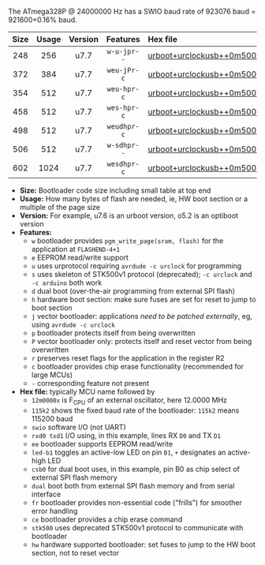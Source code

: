 The ATmega328P @ 24000000 Hz has a SWIO baud rate of 923076 baud = 921600+0.16% baud.

|Size|Usage|Version|Features|Hex file|
|:-:|:-:|:-:|:-:|:--|
|248|256|u7.7|`w-u-jpr--`|[urboot+urclockusb++0m5000x+++19k2_swio_rxd0_txd1_led+d5.hex](https://raw.githubusercontent.com/stefanrueger/urboot.hex/main/boards/urclockusb/external_oscillator/fcpu++0m5000_Hz/br+++19k2_bps/urboot+urclockusb++0m5000x+++19k2_swio_rxd0_txd1_led+d5.hex)|
|372|384|u7.7|`weu-jPr-c`|[urboot+urclockusb++0m5000x+++19k2_swio_rxd0_txd1_ee_led+d5_fr_ce.hex](https://raw.githubusercontent.com/stefanrueger/urboot.hex/main/boards/urclockusb/external_oscillator/fcpu++0m5000_Hz/br+++19k2_bps/urboot+urclockusb++0m5000x+++19k2_swio_rxd0_txd1_ee_led+d5_fr_ce.hex)|
|354|512|u7.7|`weu-hpr-c`|[urboot+urclockusb++0m5000x+++19k2_swio_rxd0_txd1_ee_led+d5_fr_ce_hw.hex](https://raw.githubusercontent.com/stefanrueger/urboot.hex/main/boards/urclockusb/external_oscillator/fcpu++0m5000_Hz/br+++19k2_bps/urboot+urclockusb++0m5000x+++19k2_swio_rxd0_txd1_ee_led+d5_fr_ce_hw.hex)|
|458|512|u7.7|`wes-hpr-c`|[urboot+urclockusb++0m5000x+++19k2_swio_rxd0_txd1_ee_led+d5_fr_ce_stk500_hw.hex](https://raw.githubusercontent.com/stefanrueger/urboot.hex/main/boards/urclockusb/external_oscillator/fcpu++0m5000_Hz/br+++19k2_bps/urboot+urclockusb++0m5000x+++19k2_swio_rxd0_txd1_ee_led+d5_fr_ce_stk500_hw.hex)|
|498|512|u7.7|`weudhpr-c`|[urboot+urclockusb++0m5000x+++19k2_swio_rxd0_txd1_ee_led+d5_csb0_dual_fr_ce_hw.hex](https://raw.githubusercontent.com/stefanrueger/urboot.hex/main/boards/urclockusb/external_oscillator/fcpu++0m5000_Hz/br+++19k2_bps/urboot+urclockusb++0m5000x+++19k2_swio_rxd0_txd1_ee_led+d5_csb0_dual_fr_ce_hw.hex)|
|506|512|u7.7|`w-sdhpr--`|[urboot+urclockusb++0m5000x+++19k2_swio_rxd0_txd1_led+d5_csb0_dual_fr_stk500_hw.hex](https://raw.githubusercontent.com/stefanrueger/urboot.hex/main/boards/urclockusb/external_oscillator/fcpu++0m5000_Hz/br+++19k2_bps/urboot+urclockusb++0m5000x+++19k2_swio_rxd0_txd1_led+d5_csb0_dual_fr_stk500_hw.hex)|
|602|1024|u7.7|`wesdhpr-c`|[urboot+urclockusb++0m5000x+++19k2_swio_rxd0_txd1_ee_led+d5_csb0_dual_fr_ce_stk500_hw.hex](https://raw.githubusercontent.com/stefanrueger/urboot.hex/main/boards/urclockusb/external_oscillator/fcpu++0m5000_Hz/br+++19k2_bps/urboot+urclockusb++0m5000x+++19k2_swio_rxd0_txd1_ee_led+d5_csb0_dual_fr_ce_stk500_hw.hex)|

- **Size:** Bootloader code size including small table at top end
- **Usage:** How many bytes of flash are needed, ie, HW boot section or a multiple of the page size
- **Version:** For example, u7.6 is an urboot version, o5.2 is an optiboot version
- **Features:**
  + `w` bootloader provides `pgm_write_page(sram, flash)` for the application at `FLASHEND-4+1`
  + `e` EEPROM read/write support
  + `u` uses urprotocol requiring `avrdude -c urclock` for programming
  + `s` uses skeleton of STK500v1 protocol (deprecated); `-c urclock` and `-c arduino` both work
  + `d` dual boot (over-the-air programming from external SPI flash)
  + `h` hardware boot section: make sure fuses are set for reset to jump to boot section
  + `j` vector bootloader: applications *need to be patched externally*, eg, using `avrdude -c urclock`
  + `p` bootloader protects itself from being overwritten
  + `P` vector bootloader only: protects itself and reset vector from being overwritten
  + `r` preserves reset flags for the application in the register R2
  + `c` bootloader provides chip erase functionality (recommended for large MCUs)
  + `-` corresponding feature not present
- **Hex file:** typically MCU name followed by
  + `12m0000x` is F<sub>CPU</sub> of an external oscillator, here 12.0000 MHz
  + `115k2` shows the fixed baud rate of the bootloader: `115k2` means 115200 baud
  + `swio` software I/O (not UART)
  + `rxd0 txd1` I/O using, in this example, lines RX `D0` and TX `D1`
  + `ee` bootloader supports EEPROM read/write
  + `led-b1` toggles an active-low LED on pin `B1`, `+` designates an active-high LED
  + `csb0` for dual boot uses, in this example, pin B0 as chip select of external SPI flash memory
  + `dual` boot both from external SPI flash memory and from serial interface
  + `fr` bootloader provides non-essential code ("frills") for smoother error handling
  + `ce` bootloader provides a chip erase command
  + `stk500` uses deprecated STK500v1 protocol to communicate with bootloader
  + `hw` hardware supported bootloader: set fuses to jump to the HW boot section, not to reset vector
